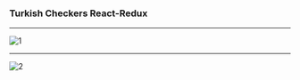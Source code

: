 ### Turkish Checkers React-Redux

---

![1](https://github.com/furyca/turkish-checkers/assets/69170957/d3dafd38-5502-4bcc-8455-064eaa0deed2)

---


![2](https://github.com/furyca/turkish-checkers/assets/69170957/ac50f378-7927-46e4-becb-ca5f7cd9a453)
